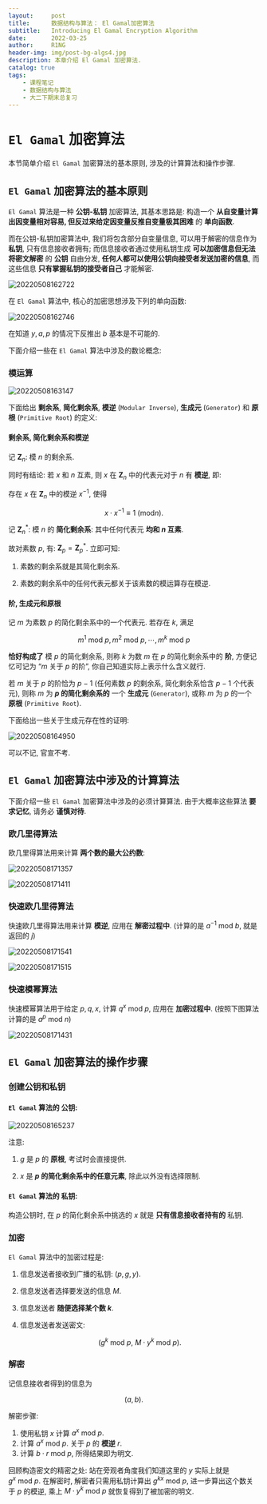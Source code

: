 ```yaml
---
layout:     post
title:      数据结构与算法： El Gamal加密算法
subtitle:   Introducing El Gamal Encryption Algorithm
date:       2022-03-25
author:     R1NG
header-img: img/post-bg-algs4.jpg
description: 本章介绍 El Gamal 加密算法.
catalog: true
tags:
    - 课程笔记
    - 数据结构与算法
    - 大二下期末总复习
---
```


# `El Gamal` 加密算法

本节简单介绍 `El Gamal` 加密算法的基本原则, 涉及的计算算法和操作步骤. 

## `El Gamal` 加密算法的基本原则

`El Gamal` 算法是一种 **公钥-私钥** 加密算法, 其基本思路是: 构造一个 **从自变量计算出因变量相对容易, 但反过来给定因变量反推自变量极其困难** 的 **单向函数**.

而在公钥-私钥加密算法中, 我们将包含部分自变量信息, 可以用于解密的信息作为 **私钥**, 只有信息接收者拥有; 而信息接收者通过使用私钥生成 **可以加密信息但无法将密文解密** 的 **公钥** 自由分发, **任何人都可以使用公钥向接受者发送加密的信息**, 而这些信息 **只有掌握私钥的接受者自己** 才能解密.

![20220508162722](https://cdn.jsdelivr.net/gh/KirisameR/KirisameR.github.io/img/blogpost_images/20220508162722.png)

在 `El Gamal` 算法中, 核心的加密思想涉及下列的单向函数:

![20220508162746](https://cdn.jsdelivr.net/gh/KirisameR/KirisameR.github.io/img/blogpost_images/20220508162746.png)

在知道 $y, a, p$ 的情况下反推出 $b$ 基本是不可能的.

下面介绍一些在 `El Gamal` 算法中涉及的数论概念:

### 模运算

![20220508163147](https://cdn.jsdelivr.net/gh/KirisameR/KirisameR.github.io/img/blogpost_images/20220508163147.png)

下面给出 **剩余系**, **简化剩余系**, **模逆** (`Modular Inverse`), **生成元** (`Generator`) 和 **原根** (`Primitive Root`) 的定义:

#### 剩余系, 简化剩余系和模逆

记 $\mathbf{Z}_n$: 模 $n$ 的剩余系.

同时有结论: 若 $x$ 和 $n$ 互素, 则 $x$ 在 $\mathbf{Z}_n$ 中的代表元对于 $n$ 有 **模逆**, 即:

存在 $x$ 在 $\mathbf{Z}_n$ 中的模逆 $x^{-1}$, 使得

$$x \cdot x^{-1} \equiv 1 ~ (\text{mod} n).$$

记 $\mathbf{Z}^{*}_n$: 模 $n$ 的 **简化剩余系**: 其中任何代表元 **均和 $n$ 互素**.

故对素数 $p$, 有: $\mathbf{Z}_p = \mathbf{Z}^{*}_p$. 立即可知: 

1. 素数的剩余系就是其简化剩余系.

2. 素数的剩余系中的任何代表元都关于该素数的模运算存在模逆.

#### 阶, 生成元和原根

记 $m$ 为素数 $p$ 的简化剩余系中的一个代表元. 若存在 $k$, 满足

$$m^1 ~ \text{mod}~  p, m^2 ~ \text{mod}~  p, \cdots, m^{k} ~ \text{mod}~  p$$

**恰好构成了** 模 $p$ 的简化剩余系, 则称 $k$ 为数 $m$ 在 $p$ 的简化剩余系中的 **阶**, 方便记忆可记为 “$m$ 关于 $p$ 的阶”, 你自己知道实际上表示什么含义就行.

若 $m$ 关于 $p$ 的阶恰为 $p-1$ (任何素数 $p$ 的剩余系, 简化剩余系恰含 $p-1$ 个代表元), 则称 $m$ 为 **$p$ 的简化剩余系的** 一个 **生成元** (`Generator`), 或称 $m$ 为 $p$ 的一个 **原根** (`Primitive Root`).

下面给出一些关于生成元存在性的证明:

![20220508164950](https://cdn.jsdelivr.net/gh/KirisameR/KirisameR.github.io/img/blogpost_images/20220508164950.png)

可以不记, 官宣不考.


## `El Gamal` 加密算法中涉及的计算算法

下面介绍一些 `El Gamal` 加密算法中涉及的必须计算算法. 由于大概率这些算法 **要求记忆**, 请务必 **谨慎对待**.

### 欧几里得算法

欧几里得算法用来计算 **两个数的最大公约数**:

![20220508171357](https://cdn.jsdelivr.net/gh/KirisameR/KirisameR.github.io/img/blogpost_images/20220508171357.png)

![20220508171411](https://cdn.jsdelivr.net/gh/KirisameR/KirisameR.github.io/img/blogpost_images/20220508171411.png)

### 快速欧几里得算法

快速欧几里得算法用来计算 **模逆**, 应用在 **解密过程中**. (计算的是 $a^{-1} ~\text{mod}~b$, 就是返回的 $j$)

![20220508171541](https://cdn.jsdelivr.net/gh/KirisameR/KirisameR.github.io/img/blogpost_images/20220508171541.png)

![20220508171515](https://cdn.jsdelivr.net/gh/KirisameR/KirisameR.github.io/img/blogpost_images/20220508171515.png)

### 快速模幂算法

快速模幂算法用于给定 $p, q, x$, 计算 $q^x ~\text{mod}~ p$, 应用在 **加密过程中**. (按照下图算法计算的是 $a^{p} ~\text{mod}~ n$)

![20220508171431](https://cdn.jsdelivr.net/gh/KirisameR/KirisameR.github.io/img/blogpost_images/20220508171431.png)


## `El Gamal` 加密算法的操作步骤

### 创建公钥和私钥

#### `El Gamal` 算法的 **公钥**:

![20220508165237](https://cdn.jsdelivr.net/gh/KirisameR/KirisameR.github.io/img/blogpost_images/20220508165237.png)

注意:

1. $g$ 是 $p$ 的 **原根**, 考试时会直接提供.

2. $x$ 是 **$p$ 的简化剩余系中的任意元素**, 除此以外没有选择限制.

#### `El Gamal` 算法的 **私钥**:

构造公钥时, 在 $p$ 的简化剩余系中挑选的 $x$ 就是 **只有信息接收者持有的** 私钥.


### 加密

`El Gamal` 算法中的加密过程是:

1. 信息发送者接收到广播的私钥: $(p, g, y)$.

2. 信息发送者选择要发送的信息 $M$. 

3. 信息发送者 **随便选择某个数 $k$**.

3. 信息发送者发送密文: 
   
   $$(g^k ~\text{mod}~p, ~M\cdot y^k ~\text{mod}~p).$$

### 解密

记信息接收者得到的信息为

$$(a, b).$$

解密步骤:

1. 使用私钥 $x$ 计算 $a^{x} ~\text{mod}~p.$
2. 计算 $a^{x} ~\text{mod}~p.$ 关于 $p$ 的 **模逆** $r$.
3. 计算 $b \cdot r ~\text{mod}~p$, 所得结果即为明文.


回顾构造密文的精密之处: 站在旁观者角度我们知道这里的 $y$ 实际上就是 $g^{x} ~\text{mod}~p$. 在解密时, 解密者只需用私钥计算出 $g^{kx} ~\text{mod}~p$, 进一步算出这个数关于 $p$ 的模逆, 乘上 $M\cdot y^k ~\text{mod}~p$ 就恢复得到了被加密的明文.



